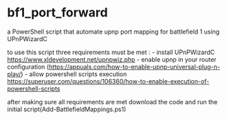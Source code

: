 # bf1_port_forward
a PowerShell script that automate upnp port mapping for battlefield 1 using UPnPWizardC 


to use this script three requirements must be met : 
    - install UPnPWizardC https://www.xldevelopment.net/upnpwiz.php
    - enable upnp in your router configuration (https://appuals.com/how-to-enable-upnp-universal-plug-n-play/)
    - allow powershell scripts execution https://superuser.com/questions/106360/how-to-enable-execution-of-powershell-scripts



after making sure all requirements are met download the code and run the initial script(Add-BattlefieldMappings.ps1)



